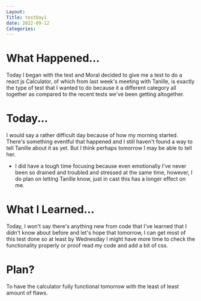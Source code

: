 ```yaml
---
Layout:
Title: testDay1
date: 2022-09-12
Categories:
---
```


# What Happened...

Today I began with the test and Moral decided to give me a test to do a react js Calculator, of which from last week's meeting with Tanille, is exactly the type of test that I wanted to do because it a different category all together as compared to the recent tests we've been getting altogether.

# Today...

I would say a rather difficult day because of how my morning started. There's something eventful that happened and I still haven't found a way to tell Tanille about it as yet. But I think perhaps tomorrow I may be able to tell her.

- I did have a tough time focusing because even emotionally I've never been so drained and troubled and stressed at the same time, however, I do plan on letting Tanille know, just in cast this has a longer effect on me.

# What I Learned...

Today, I won't say there's anything new from code that I've learned that I didn't know about before and let's hope that tomorrow, I can get most of this test done so at least by Wednesday I might have more time to check the functionality properly or proof read my code and add a bit of css.

# Plan?

To have the calculator fully functional tomorrow with the least of least amount of flaws.